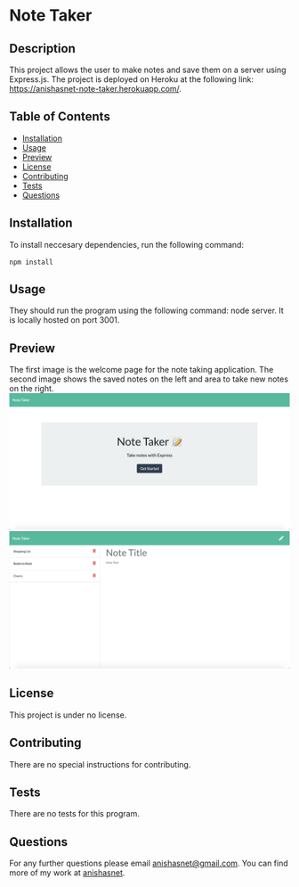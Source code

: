 
# Note Taker


## Description
This project allows the user to make notes and save them on a server using Express.js. The project is deployed on Heroku at the following link: https://anishasnet-note-taker.herokuapp.com/. 



## Table of Contents
* [Installation](#installation)
* [Usage](#usage)
* [Preview](#preview)
* [License](#license)
* [Contributing](#contributing)
* [Tests](#tests)
* [Questions](#questions)

## Installation

To install neccesary dependencies, run the following command:

```
npm install
```

## Usage

They should run the program using the following command: node server. It is locally hosted on port 3001.

## Preview
The first image is the welcome page for the note taking application. The second image shows the saved notes on the left and area to take new notes on the right.
![Preview of Welcome Page](./public/assets/images/page1.png)
![Preview of Note Taking Page](./public/assets/images/page2.png)

## License

This project is under no license.

## Contributing

There are no special instructions for contributing.

## Tests

There are no tests for this program.

## Questions

For any further questions please email anishasnet@gmail.com. You can find more of my work at [anishasnet](https://github.com/anishasnet).
    